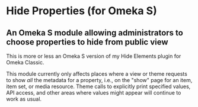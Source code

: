 # Hide Properties (for Omeka S)

## An Omeka S module allowing administrators to choose properties to hide from public view

This is more or less an Omeka S version of my Hide Elements plugin for Omeka Classic.

This module currently only affects places where a view or theme requests to show *all*
the metadata for a property, i.e., on the "show" page for an item, item set, or media
resource. Theme calls to explicitly print specified values, API access, and other areas
where values might appear will continue to work as usual.
